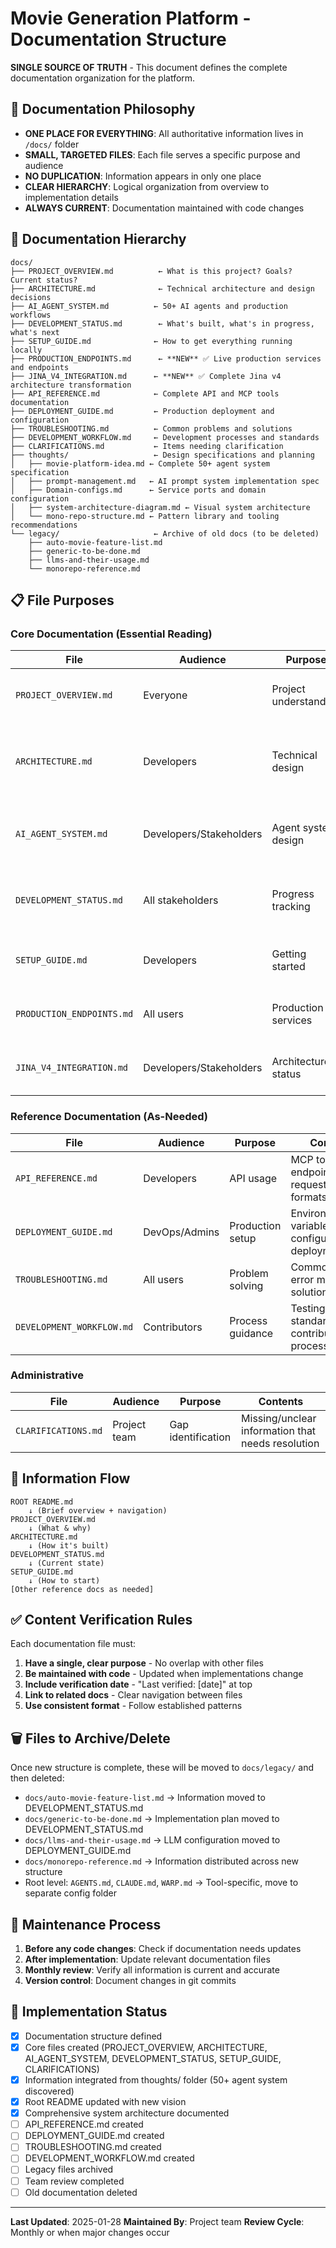 # Movie Generation Platform - Documentation Structure

**SINGLE SOURCE OF TRUTH** - This document defines the complete documentation organization for the platform.

## 🎯 Documentation Philosophy

- **ONE PLACE FOR EVERYTHING**: All authoritative information lives in `/docs/` folder
- **SMALL, TARGETED FILES**: Each file serves a specific purpose and audience
- **NO DUPLICATION**: Information appears in only one place
- **CLEAR HIERARCHY**: Logical organization from overview to implementation details
- **ALWAYS CURRENT**: Documentation maintained with code changes

## 📁 Documentation Hierarchy

```
docs/
├── PROJECT_OVERVIEW.md          ← What is this project? Goals? Current status?
├── ARCHITECTURE.md              ← Technical architecture and design decisions
├── AI_AGENT_SYSTEM.md          ← 50+ AI agents and production workflows
├── DEVELOPMENT_STATUS.md        ← What's built, what's in progress, what's next
├── SETUP_GUIDE.md              ← How to get everything running locally
├── PRODUCTION_ENDPOINTS.md      ← **NEW** ✅ Live production services and endpoints
├── JINA_V4_INTEGRATION.md      ← **NEW** ✅ Complete Jina v4 architecture transformation
├── API_REFERENCE.md            ← Complete API and MCP tools documentation
├── DEPLOYMENT_GUIDE.md         ← Production deployment and configuration
├── TROUBLESHOOTING.md          ← Common problems and solutions
├── DEVELOPMENT_WORKFLOW.md     ← Development processes and standards
├── CLARIFICATIONS.md           ← Items needing clarification
├── thoughts/                   ← Design specifications and planning
│   ├── movie-platform-idea.md ← Complete 50+ agent system specification
│   ├── prompt-management.md   ← AI prompt system implementation spec
│   ├── Domain-configs.md      ← Service ports and domain configuration
│   ├── system-architecture-diagram.md ← Visual system architecture
│   └── mono-repo-structure.md ← Pattern library and tooling recommendations
└── legacy/                     ← Archive of old docs (to be deleted)
    ├── auto-movie-feature-list.md
    ├── generic-to-be-done.md
    ├── llms-and-their-usage.md
    └── monorepo-reference.md
```

## 📋 File Purposes

### Core Documentation (Essential Reading)

| File | Audience | Purpose | Contents |
|------|----------|---------|-----------|
| `PROJECT_OVERVIEW.md` | Everyone | Project understanding | 50+ AI agent system vision, goals, current status |
| `ARCHITECTURE.md` | Developers | Technical design | MCP brain service pattern, service connections, data flow |
| `AI_AGENT_SYSTEM.md` | Developers/Stakeholders | Agent system design | 50+ specialized AI agents, workflows, coordination |
| `DEVELOPMENT_STATUS.md` | All stakeholders | Progress tracking | Implementation status, roadmap, Phase 3 agent system |
| `SETUP_GUIDE.md` | Developers | Getting started | Step-by-step local development setup |
| `PRODUCTION_ENDPOINTS.md` | All users | Production services | Live endpoints, status, configuration examples |
| `JINA_V4_INTEGRATION.md` | Developers/Stakeholders | Architecture status | Complete transformation documentation, all phases |

### Reference Documentation (As-Needed)

| File | Audience | Purpose | Contents |
|------|----------|---------|-----------|
| `API_REFERENCE.md` | Developers | API usage | MCP tools, REST endpoints, request/response formats |
| `DEPLOYMENT_GUIDE.md` | DevOps/Admins | Production setup | Environment variables, service configuration, deployment |
| `TROUBLESHOOTING.md` | All users | Problem solving | Common issues, error messages, solutions |
| `DEVELOPMENT_WORKFLOW.md` | Contributors | Process guidance | Testing, coding standards, contribution process |

### Administrative

| File | Audience | Purpose | Contents |
|------|----------|---------|-----------|
| `CLARIFICATIONS.md` | Project team | Gap identification | Missing/unclear information that needs resolution |

## 🎯 Information Flow

```
ROOT README.md
    ↓ (Brief overview + navigation)
PROJECT_OVERVIEW.md
    ↓ (What & why)
ARCHITECTURE.md
    ↓ (How it's built)
DEVELOPMENT_STATUS.md
    ↓ (Current state)
SETUP_GUIDE.md
    ↓ (How to start)
[Other reference docs as needed]
```

## ✅ Content Verification Rules

Each documentation file must:

1. **Have a single, clear purpose** - No overlap with other files
2. **Be maintained with code** - Updated when implementations change
3. **Include verification date** - "Last verified: [date]" at top
4. **Link to related docs** - Clear navigation between files
5. **Use consistent format** - Follow established patterns

## 🗑️ Files to Archive/Delete

Once new structure is complete, these will be moved to `docs/legacy/` and then deleted:

- `docs/auto-movie-feature-list.md` → Information moved to DEVELOPMENT_STATUS.md
- `docs/generic-to-be-done.md` → Implementation plan moved to DEVELOPMENT_STATUS.md  
- `docs/llms-and-their-usage.md` → LLM configuration moved to DEPLOYMENT_GUIDE.md
- `docs/monorepo-reference.md` → Information distributed across new structure
- Root level: `AGENTS.md`, `CLAUDE.md`, `WARP.md` → Tool-specific, move to separate config folder

## 📝 Maintenance Process

1. **Before any code changes**: Check if documentation needs updates
2. **After implementation**: Update relevant documentation files
3. **Monthly review**: Verify all information is current and accurate
4. **Version control**: Document changes in git commits

## 🚀 Implementation Status

- [x] Documentation structure defined
- [x] Core files created (PROJECT_OVERVIEW, ARCHITECTURE, AI_AGENT_SYSTEM, DEVELOPMENT_STATUS, SETUP_GUIDE, CLARIFICATIONS)
- [x] Information integrated from thoughts/ folder (50+ agent system discovered)
- [x] Root README updated with new vision
- [x] Comprehensive system architecture documented
- [ ] API_REFERENCE.md created
- [ ] DEPLOYMENT_GUIDE.md created
- [ ] TROUBLESHOOTING.md created
- [ ] DEVELOPMENT_WORKFLOW.md created
- [ ] Legacy files archived
- [ ] Team review completed
- [ ] Old documentation deleted

---

**Last Updated**: 2025-01-28
**Maintained By**: Project team
**Review Cycle**: Monthly or when major changes occur